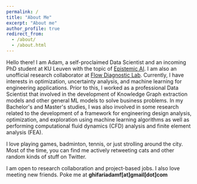 ```yaml
---
permalink: /
title: "About Me"
excerpt: "About me"
author_profile: true
redirect_from: 
  - /about/
  - /about.html
---
```


Hello there! I am Adam, a self-proclaimed Data Scientist and an incoming PhD student at KU Leuven with the topic of [Epistemic AI](http://epistemic-ai.eu). I am also an unofficial research collaborator at [Flow Diagnostic Lab](https://flowdiagnostics.ftmd.itb.ac.id/). Currently, I have interests in optimization, uncertainty analysis, and machine learning for engineering applications. Prior to this, I worked as a professional Data Scientist that involved in the development of Knowledge Graph extraction models and other general ML models to solve business problems. In my Bachelor's and Master's studies, I was also involved in some research related to the development of a framework for engineering design analysis, optimization, and exploration using machine learning algorithms as well as performing computational fluid dynamics (CFD) analysis and finite element analysis (FEA). 

I love playing games, badminton, tennis, or just strolling around the city. Most of the time, you can find me actively retweeting cats and other random kinds of stuff on Twitter.

I am open to research collaboration and project-based jobs. I also love meeting new friends. Poke me at **ghifariadamf[at]gmail[dot]com**
